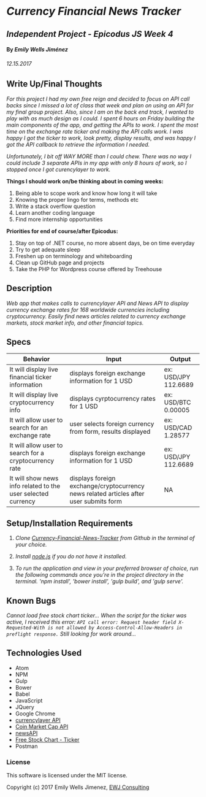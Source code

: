 # _Currency Financial News Tracker_

## _Independent Project - Epicodus JS Week 4_

#### By _Emily Wells Jiménez_

###### _12.15.2017_

## Write Up/Final Thoughts

_For this project I had my own free reign and decided to focus on API call backs since I missed a lot of class that week and plan on using an API for my final group project. Also, since I am on the back end track, I wanted to play with as much design as I could. I spent 6 hours on Friday building the main components of the app, and getting the APIs to work. I spent the most time on the exchange rate ticker and making the API calls work. I was happy I got the ticker to work, look pretty, display results, and was happy I got the API callback to retrieve the information I needed._

_Unfortunately, I bit off WAY MORE than I could chew. There was no way I could include 3 separate APIs in my app with only 8 hours of work, so I stopped once I got curencylayer to work._

**Things I should work on/be thinking about in coming weeks:**
1. Being able to scope work and know how long it will take
2. Knowing the proper lingo for terms, methods etc
3. Write a stack overflow question
4. Learn another coding language
5. Find more internship opportunities

**Priorities for end of course/after Epicodus:**
1. Stay on top of .NET course, no more absent days, be on time everyday
2. Try to get adequate sleep
3. Freshen up on terminology and whiteboarding
4. Clean up GitHub page and projects
5. Take the PHP for Wordpress course offered by Treehouse

## Description

_Web app that makes calls to currencylayer API and News API to display currency exchange rates for 168 worldwide currencies including cryptocurrency. Easily find news articles related to currency exchange markets, stock market info, and other financial topics._



## Specs

| Behavior  |  Input | Output  |
|---|---|---|
| It will display live financial ticker information | displays foreign exchange information for 1 USD  | ex: USD/JPY 112.6689  |
| It will display live cryptocurrency info | displays cyrptocurrency rates for 1 USD  | ex: USD/BTC 0.00005  |
| It will allow user to search for an exchange rate | user selects foreign currency from form, results displayed  | ex: USD/CAD 1.28577  |
| It will allow user to search for a cryptocurrency rate | displays foreign exchange information for 1 USD  | ex: USD/JPY 112.6689  |
| It will show news info related to the user selected currency | displays foreign exchange/cryptocurrency news related articles after user submits form  | NA |







## Setup/Installation Requirements

1. _Clone [Currency-Financial-News-Tracker](https://github.com/emilyjimenez/Currency-Financial-News-Tracker) from Github in the terminal of your choice._

2. _Install [node.js](https://nodejs.org/en/) if you do not have it installed._

3. _To run the application and view in your preferred browser of choice, run the following commands once you're in the project directory in the terminal. 'npm install', 'bower install', 'gulp build', and 'gulp serve'._

## Known Bugs

_Cannot load free stock chart ticker... When the script for the ticker was active, I received this error: `API call error: Request header field X-Requested-With is not allowed by Access-Control-Allow-Headers in preflight response.` Still looking for work around..._

## Technologies Used

* Atom
* NPM
* Gulp
* Bower
* Babel
* JavaScript
* JQuery
* Google Chrome
* [currencylayer API](https://currencylayer.com)
* [Coin Market Cap API](https://coinmarketcap.com)
* [newsAPI](https://newsapi.org/)
* [Free Stock Chart - Ticker](http://widgets.freestockcharts.com/)
* Postman

### License

This software is licensed under the MIT license.

Copyright (c) 2017 Emily Wells Jimenez, [EWJ Consulting](http://emilyjimenez.com/)
